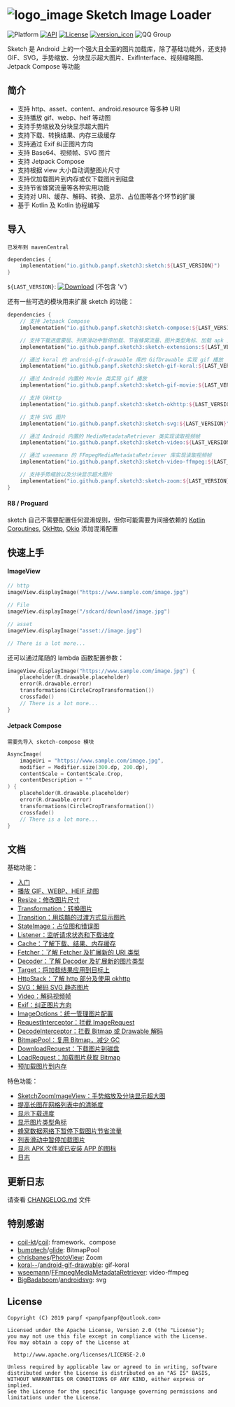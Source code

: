 # ![logo_image] Sketch Image Loader

![Platform][platform_image]
[![API][min_api_image]][min_api_link]
[![License][license_image]][license_link]
[![version_icon]][version_link]
![QQ Group][qq_group_image]

Sketch 是 Android 上的一个强大且全面的图片加载库，除了基础功能外，还支持 GIF、SVG，手势缩放、分块显示超大图片、ExifInterface、视频缩略图、Jetpack
Compose 等功能

## 简介

* 支持 http、asset、content、android.resource 等多种 URI
* 支持播放 gif、webp、heif 等动图
* 支持手势缩放及分块显示超大图片
* 支持下载、转换结果、内存三级缓存
* 支持通过 Exif 纠正图片方向
* 支持 Base64、视频帧、SVG 图片
* 支持 Jetpack Compose
* 支持根据 view 大小自动调整图片尺寸
* 支持仅加载图片到内存或仅下载图片到磁盘
* 支持节省蜂窝流量等各种实用功能
* 支持对 URI、缓存、解码、转换、显示、占位图等各个环节的扩展
* 基于 Kotlin 及 Kotlin 协程编写

## 导入

`已发布到 mavenCentral`

```kotlin
dependencies {
    implementation("io.github.panpf.sketch3:sketch:${LAST_VERSION}")
}
```

`${LAST_VERSION}`: [![Download][version_icon]][version_link] (不包含 'v')

还有一些可选的模块用来扩展 sketch 的功能：

```kotlin
dependencies {
    // 支持 Jetpack Compose
    implementation("io.github.panpf.sketch3:sketch-compose:${LAST_VERSION}")

    // 支持下载进度蒙层、列表滑动中暂停加载、节省蜂窝流量、图片类型角标、加载 apk 文件和已安装 app 图标等实用功能
    implementation("io.github.panpf.sketch3:sketch-extensions:${LAST_VERSION}")

    // 通过 koral 的 android-gif-drawable 库的 GifDrawable 实现 gif 播放
    implementation("io.github.panpf.sketch3:sketch-gif-koral:${LAST_VERSION}")

    // 通过 Android 内置的 Movie 类实现 gif 播放
    implementation("io.github.panpf.sketch3:sketch-gif-movie:${LAST_VERSION}")

    // 支持 OkHttp
    implementation("io.github.panpf.sketch3:sketch-okhttp:${LAST_VERSION}")

    // 支持 SVG 图片
    implementation("io.github.panpf.sketch3:sketch-svg:${LAST_VERSION}")

    // 通过 Android 内置的 MediaMetadataRetriever 类实现读取视频帧
    implementation("io.github.panpf.sketch3:sketch-video:${LAST_VERSION}")

    // 通过 wseemann 的 FFmpegMediaMetadataRetriever 库实现读取视频帧
    implementation("io.github.panpf.sketch3:sketch-video-ffmpeg:${LAST_VERSION}")

    // 支持手势缩放以及分块显示超大图片
    implementation("io.github.panpf.sketch3:sketch-zoom:${LAST_VERSION}")
}
```

#### R8 / Proguard

sketch 自己不需要配置任何混淆规则，但你可能需要为间接依赖的 [Kotlin Coroutines], [OkHttp], [Okio] 添加混淆配置

## 快速上手

#### ImageView

```kotlin
// http
imageView.displayImage("https://www.sample.com/image.jpg")

// File
imageView.displayImage("/sdcard/download/image.jpg")

// asset
imageView.displayImage("asset://image.jpg")

// There is a lot more...
```

还可以通过尾随的 lambda 函数配置参数：

```kotlin
imageView.displayImage("https://www.sample.com/image.jpg") {
    placeholder(R.drawable.placeholder)
    error(R.drawable.error)
    transformations(CircleCropTransformation())
    crossfade()
    // There is a lot more...
}
```

#### Jetpack Compose

`需要先导入 sketch-compose 模块`

```kotlin
AsyncImage(
    imageUri = "https://www.sample.com/image.jpg",
    modifier = Modifier.size(300.dp, 200.dp),
    contentScale = ContentScale.Crop,
    contentDescription = ""
) {
    placeholder(R.drawable.placeholder)
    error(R.drawable.error)
    transformations(CircleCropTransformation())
    crossfade()
    // There is a lot more...
}
```

## 文档

基础功能：

* [入门][getting_started]
* [播放 GIF、WEBP、HEIF 动图][animated_image]
* [Resize：修改图片尺寸][resize]
* [Transformation：转换图片][transformation]
* [Transition：用炫酷的过渡方式显示图片][transition]
* [StateImage：占位图和错误图][state_image]
* [Listener：监听请求状态和下载进度][listener]
* [Cache：了解下载、结果、内存缓存][cache]
* [Fetcher：了解 Fetcher 及扩展新的 URI 类型][fetcher]
* [Decoder：了解 Decoder 及扩展新的图片类型][decoder]
* [Target：将加载结果应用到目标上][target]
* [HttpStack：了解 http 部分及使用 okhttp][http_stack]
* [SVG：解码 SVG 静态图片][svg]
* [Video：解码视频帧][video_frame]
* [Exif：纠正图片方向][exif]
* [ImageOptions：统一管理图片配置][image_options]
* [RequestInterceptor：拦截 ImageRequest][request_interceptor]
* [DecodeInterceptor：拦截 Bitmap 或 Drawable 解码][decode_interceptor]
* [BitmapPool：复用 Bitmap，减少 GC][bitmap_pool]
* [DownloadRequest：下载图片到磁盘][download_request]
* [LoadRequest：加载图片获取 Bitmap][load_request]
* [预加载图片到内存][preloading]

特色功能：

* [SketchZoomImageView：手势缩放及分块显示超大图][zoom]
* [提高长图在网格列表中的清晰度][long_image_grid_thumbnails]
* [显示下载进度][show_download_progress]
* [显示图片类型角标][show_image_type]
* [蜂窝数据网络下暂停下载图片节省流量][save_cellular_traffic]
* [列表滑动中暂停加载图片][pause_load_when_scrolling]
* [显示 APK 文件或已安装 APP 的图标][apk_app_icon]
* [日志][log]

## 更新日志

请查看 [CHANGELOG.md] 文件

## 特别感谢

* [coil-kt]/[coil]: framework、compose
* [bumptech]/[glide]: BitmapPool
* [chrisbanes]/[PhotoView]: Zoom
* [koral--]/[android-gif-drawable]: gif-koral
* [wseemann]/[FFmpegMediaMetadataRetriever]: video-ffmpeg
* [BigBadaboom]/[androidsvg]: svg

## License

    Copyright (C) 2019 panpf <panpfpanpf@outlook.com>

    Licensed under the Apache License, Version 2.0 (the "License");
    you may not use this file except in compliance with the License.
    You may obtain a copy of the License at

      http://www.apache.org/licenses/LICENSE-2.0

    Unless required by applicable law or agreed to in writing, software
    distributed under the License is distributed on an "AS IS" BASIS,
    WITHOUT WARRANTIES OR CONDITIONS OF ANY KIND, either express or implied.
    See the License for the specific language governing permissions and
    limitations under the License.

[comment]: <> (header)

[logo_image]: docs/res/logo.png

[platform_image]: https://img.shields.io/badge/Platform-Android-brightgreen.svg

[license_image]: https://img.shields.io/badge/License-Apache%202-blue.svg

[license_link]: https://www.apache.org/licenses/LICENSE-2.0

[version_icon]: https://img.shields.io/maven-central/v/io.github.panpf.sketch3/sketch

[version_link]: https://repo1.maven.org/maven2/io/github/panpf/sketch/

[min_api_image]: https://img.shields.io/badge/API-16%2B-orange.svg

[min_api_link]: https://android-arsenal.com/api?level=16

[qq_group_image]: https://img.shields.io/badge/QQ%E4%BA%A4%E6%B5%81%E7%BE%A4-529630740-red.svg


[comment]: <> (wiki)

[getting_started]: docs/wiki/getting_started.md

[fetcher]: docs/wiki/fetcher.md

[decoder]: docs/wiki/decoder.md

[animated_image]: docs/wiki/animated_image.md

[resize]: docs/wiki/resize.md

[transformation]: docs/wiki/transformation.md

[transition]: docs/wiki/transition.md

[state_image]: docs/wiki/state_image.md

[listener]: docs/wiki/listener.md

[cache]: docs/wiki/cache.md

[target]: docs/wiki/target.md

[http_stack]: docs/wiki/http_stack.md

[svg]: docs/wiki/svg.md

[video_frame]: docs/wiki/video_frame.md

[exif]: docs/wiki/exif.md

[image_options]: docs/wiki/image_options.md

[request_interceptor]: docs/wiki/request_interceptor.md

[decode_interceptor]: docs/wiki/decode_interceptor.md

[bitmap_pool]: docs/wiki/bitmap_pool.md

[preloading]: docs/wiki/preloading.md

[download_request]: docs/wiki/download_request.md

[load_request]: docs/wiki/load_request.md

[long_image_grid_thumbnails]: docs/wiki/long_image_grid_thumbnails.md

[show_image_type]: docs/wiki/show_image_type.md

[show_download_progress]: docs/wiki/show_download_progress.md

[zoom]: docs/wiki/zoom.md

[save_cellular_traffic]: docs/wiki/save_cellular_traffic.md

[pause_load_when_scrolling]: docs/wiki/pause_load_when_scrolling.md

[apk_app_icon]: docs/wiki/apk_app_icon.md

[log]: docs/wiki/log.md


[comment]: <> (links)

[koral--]: https://github.com/koral--

[android-gif-drawable]: https://github.com/koral--/android-gif-drawable

[chrisbanes]: https://github.com/chrisbanes

[PhotoView]: https://github.com/chrisbanes/PhotoView

[bumptech]: https://github.com/bumptech

[glide]: https://github.com/bumptech/glide

[coil-kt]: https://github.com/coil-kt

[coil]: https://github.com/coil-kt/coil

[wseemann]: https://github.com/wseemann

[FFmpegMediaMetadataRetriever]: https://github.com/wseemann/FFmpegMediaMetadataRetriever

[BigBadaboom]: https://github.com/BigBadaboom

[androidsvg]: https://github.com/BigBadaboom/androidsvg

[Kotlin Coroutines]: https://github.com/Kotlin/kotlinx.coroutines/blob/master/kotlinx-coroutines-core/jvm/resources/META-INF/proguard/coroutines.pro

[OkHttp]: https://github.com/square/okhttp/blob/master/okhttp/src/jvmMain/resources/META-INF/proguard/okhttp3.pro

[Okio]: https://github.com/square/okio/blob/master/okio/src/jvmMain/resources/META-INF/proguard/okio.pro


[comment]: <> (footer)

[CHANGELOG.md]: CHANGELOG.md

